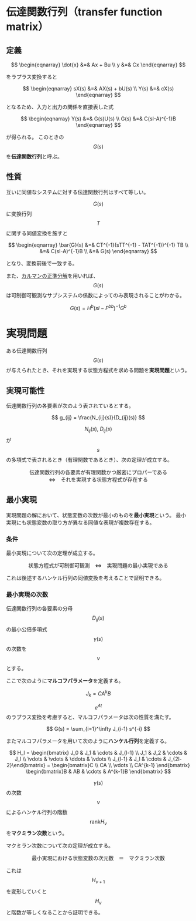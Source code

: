 # 伝達関数行列（transfer function matrix）

## 定義

$$
\begin{eqnarray}
\dot{x} &=& Ax + Bu \\
y &=& Cx
\end{eqnarray}
$$

をラプラス変換すると

$$
\begin{eqnarray}
sX(s) &=& AX(s) + bU(s) \\
Y(s) &=& cX(s)
\end{eqnarray}
$$

となるため、入力と出力の関係を直接表した式

$$
\begin{eqnarray}
Y(s) &=& G(s)U(s) \\
G(s) &=& C(sI-A)^{-1}B
\end{eqnarray}
$$

が得られる。
このときの $$G(s)$$ を**伝達関数行列**と呼ぶ。

## 性質

互いに同値なシステムに対する伝達関数行列はすべて等しい。

$$G(s)$$ に変換行列 $$T$$ に関する同値変換を施すと

$$
\begin{eqnarray}
\bar{G}(s) &=& CT^{-1}(sTT^{-1} - TAT^{-1})^{-1} TB \\
&=& C(sI-A)^{-1}B \\
&=& G(s)
\end{eqnarray}
$$

となり、変換前後で一致する。

また、[カルマンの正準分解](canonical_decomposition.md)を用いれば、$$G(s)$$ は可制御可観測なサブシステムの係数によってのみ表現されることがわかる。

$$
G(s) = H^b(sI-F^{bb})^{-1}G^b
$$

# 実現問題

ある伝達関数行列 $$G(s)$$ が与えられたとき、それを実現する状態方程式を求める問題を**実現問題**という。

## 実現可能性

伝達関数行列の各要素が次のよう表されているとする。

$$
g_{ij} = \frac{N_{ij}(s)}{D_{ij}(s)}
$$

$$N_{ij}(s), \ D_{ij}(s)$$ が $$s$$ の多項式で表されるとき（有理関数であるとき）、次の定理が成立する。

<center>
伝達関数行列の各要素が有理関数かつ厳密にプロパーである<br>⇔　それを実現する状態方程式が存在する
</center>

## 最小実現

実現問題の解において、状態変数の次数が最小のものを**最小実現**という。
最小実現にも状態変数の取り方が異なる同値な表現が複数存在する。

### 条件

最小実現について次の定理が成立する。

<center>
状態方程式が可制御可観測　⇔　実現問題の最小実現である
</center>

これは後述するハンケル行列の同値変換を考えることで証明できる。

### 最小実現の次数

伝達関数行列の各要素の分母 $$D_{ij}(s)$$ の最小公倍多項式 $$\gamma(s)$$ の次数を $$\nu$$ とする。

ここで次のように**マルコフパラメータ**を定義する。

$$
J_k = CA^kB
$$

$$e^{At}$$ のラプラス変換を考慮すると、マルコフパラメータは次の性質を満たす。

$$
G(s) = \sum_{i=1}^\infty J_{i-1} s^{-i}
$$

またマルコフパラメータを用いて次のように**ハンケル行列**を定義する。

$$
H_l = \begin{bmatrix} J_0 & J_1 & \cdots & J_{l-1} \\
J_1 & J_2 & \cdots & J_l \\
\vdots & \vdots & \ddots & \vdots \\
J_{l-1} & J_l & \cdots & J_{2l-2}\end{bmatrix} =
\begin{bmatrix}C \\ CA \\ \vdots \\ CA^{k-1} \end{bmatrix}
\begin{bmatrix}B & AB & \cdots & A^{k-1}B \end{bmatrix}
$$

$$\gamma(s)$$ の次数 $$\nu$$ によるハンケル行列の階数 $$\mathrm{rank} H_\nu$$ を**マクミラン次数**という。

マクミラン次数について次の定理が成立する。

<center>
最小実現における状態変数の次元数　＝　マクミラン次数
</center>

これは $$H_{\nu+1}$$ を変形していくと $$H_{\nu}$$ と階数が等しくなることから証明できる。
